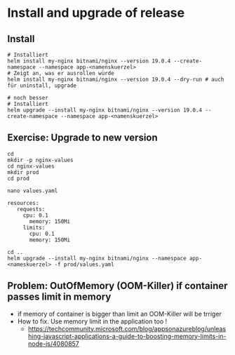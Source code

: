 #  Install and upgrade of release 

## Install 

```
# Installiert 
helm install my-nginx bitnami/nginx --version 19.0.4 --create-namespace --namespace app-<namenskuerzel>
# Zeigt an, was er ausrollen würde 
helm install my-nginx bitnami/nginx --version 19.0.4 --dry-run # auch für uninstall, upgrade 
```

```
# noch besser
# Installiert 
helm upgrade --install my-nginx bitnami/nginx --version 19.0.4 --create-namespace --namespace app-<namenskuerzel>
```


## Exercise: Upgrade to new version 

```
cd 
mkdir -p nginx-values 
cd nginx-values
mkdir prod
cd prod
```

```
nano values.yaml
```

```
resources:
   requests:
     cpu: 0.1
       memory: 150Mi
     limits:
       cpu: 0.1
       memory: 150Mi
```

```
cd ..
helm upgrade --install my-nginx bitnami/nginx --namespace app-<nameskuerzel> -f prod/values.yaml  
```

## Problem: OutOfMemory (OOM-Killer) if container passes limit in memory 

  * if memory of container is bigger than limit an OOM-Killer will be trriger
  * How to fix. Use memory limit in the application too !
    * https://techcommunity.microsoft.com/blog/appsonazureblog/unleashing-javascript-applications-a-guide-to-boosting-memory-limits-in-node-js/4080857
